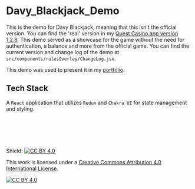 # Davy_Blackjack_Demo

This is the demo for Davy Blackjack, meaning that this isn't the official version. You can find the 'real' version in my [Quest Casino app version 1.2.8](https://github.com/dBish6/Quest_Casino_Full-Stack_App/tree/quest_casino_v1.2.8). This demo served as a showcase for the game without the need for authentication, a balance and more from the official game. You can find the current version and change log of the demo at `src/components/rulesOverlay/ChangeLog.jsx`.

This demo was used to present it in my [portfolio](https://davidbishop.info/).

## Tech Stack
A `React` application that utilizes `Redux` and `Chakra UI` for state management and styling.

<br /><br />
---
Shield: [![CC BY 4.0][cc-by-shield]][cc-by]

This work is licensed under a
[Creative Commons Attribution 4.0 International License][cc-by].

[![CC BY 4.0][cc-by-image]][cc-by]

[cc-by]: http://creativecommons.org/licenses/by/4.0/
[cc-by-image]: https://i.creativecommons.org/l/by/4.0/88x31.png
[cc-by-shield]: https://img.shields.io/badge/License-CC%20BY%204.0-lightgrey.svg
